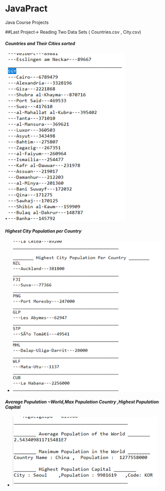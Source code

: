 # JavaPract
Java Course Projects

##Last Project-> Reading Two Data Sets ( Countries.csv , City.csv)

##### Countries and Their Cities sorted
*![Countries Their Cities sorted](https://github.com/aboudaladdin/JavaPract/blob/master/CountriesData/out1.png)
##### Highest City Population per Country
* ![Highest City Population](https://github.com/aboudaladdin/JavaPract/blob/master/CountriesData/out2.png)
##### Average Population ~World,Max Population Country ,Highest Population Capital
* ![average population ~World,max  ,highest population capital](https://github.com/aboudaladdin/JavaPract/blob/master/CountriesData/out3.png)
